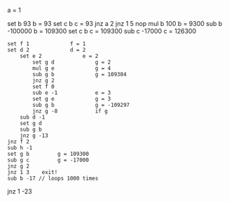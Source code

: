 a = 1

set b 93            b = 93
set c b             c = 93
jnz a 2 
jnz 1 5             nop
mul b 100           b = 9300
sub b -100000       b = 109300
set c b             c = 109300
sub c -17000        c = 126300

    set f 1             f = 1
    set d 2             d = 2
        set e 2             e = 2
            set g d             g = 2
            mul g e             g = 4
            sub g b             g = 109304
            jnz g 2             
            set f 0
            sub e -1            e = 3
            set g e             g = 3
            sub g b             g = -109297
            jnz g -8            if g
        sub d -1
        set g d
        sub g b
        jnz g -13
    jnz f 2
    sub h -1
    set g b         g = 109300
    sub g c         g = -17000
    jnz g 2
    jnz 1 3    exit!
    sub b -17 // loops 1000 times
jnz 1 -23